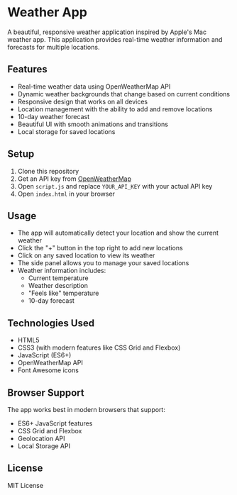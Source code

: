 # Weather App

A beautiful, responsive weather application inspired by Apple's Mac weather app. This application provides real-time weather information and forecasts for multiple locations.

## Features

- Real-time weather data using OpenWeatherMap API
- Dynamic weather backgrounds that change based on current conditions
- Responsive design that works on all devices
- Location management with the ability to add and remove locations
- 10-day weather forecast
- Beautiful UI with smooth animations and transitions
- Local storage for saved locations

## Setup

1. Clone this repository
2. Get an API key from [OpenWeatherMap](https://openweathermap.org/api)
3. Open `script.js` and replace `YOUR_API_KEY` with your actual API key
4. Open `index.html` in your browser

## Usage

- The app will automatically detect your location and show the current weather
- Click the "+" button in the top right to add new locations
- Click on any saved location to view its weather
- The side panel allows you to manage your saved locations
- Weather information includes:
  - Current temperature
  - Weather description
  - "Feels like" temperature
  - 10-day forecast

## Technologies Used

- HTML5
- CSS3 (with modern features like CSS Grid and Flexbox)
- JavaScript (ES6+)
- OpenWeatherMap API
- Font Awesome icons

## Browser Support

The app works best in modern browsers that support:
- ES6+ JavaScript features
- CSS Grid and Flexbox
- Geolocation API
- Local Storage API

## License

MIT License 